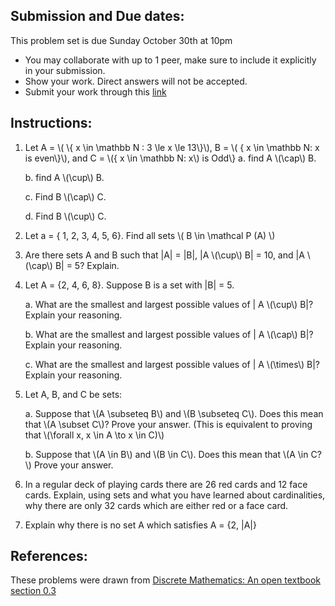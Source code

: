 ## Submission and Due dates:

This problem set is due Sunday October 30th at 10pm

- You may collaborate with up to 1 peer, make sure to include it explicitly in your submission.
- Show your work. Direct answers will not be accepted.
- Submit your work through this [link](tbd)

## Instructions:
1. Let A = \\( \\{ x \in \mathbb N : 3 \le x \le 13\\}\\), B = \\( \{ x \in \mathbb N: x  is  even\\}\\), and C = \\(\{ x \in \mathbb N: x\\) is Odd\\}
   a. find A \\(\cap\\) B.
   
   b. find A \\(\cup\\) B.
   
   c. Find B \\(\cap\\) C.
   
   d. Find B \\(\cup\\) C. 

2. Let a = { 1, 2, 3, 4, 5, 6}. Find all sets \\( B \in \mathcal P (A) \\)

4. Are there sets A and B such that |A| = |B|, |A \\(\cup\\) B| = 10, and |A \\(\cap\\) B| = 5? Explain.

5. Let A = {2, 4, 6, 8}. Suppose B is a set with |B| = 5.
   
   a. What are the smallest and largest possible values of | A \\(\cup\\) B|? Explain your reasoning.  
   
   b. What are the smallest and largest possible values of | A \\(\cap\\) B|? Explain your reasoning.
   
   c. What are the smallest and largest possible values of | A \\(\times\\) B|? Explain your reasoning. 

6. Let A, B, and C be sets:
   
   a. Suppose that \\(A \subseteq B\\) and \\(B \subseteq C\\). Does this mean that \\(A \subset C\\)? Prove your answer. (This is equivalent to proving that \\(\forall x, x \in A \to x \in C)\\)
   
   b.   Suppose that \\(A \in B\\) and \\(B \in C\\). Does this mean that \\(A \in C?\\) Prove your answer.

8. In a regular deck of playing cards there are 26 red cards and 12 face cards. Explain, using sets and what you have learned about cardinalities, why there are only 32 cards which are either red or a face card.

9. Explain why there is no set A which satisfies A = {2, |A|}

## References:
  These problems were drawn from [Discrete Mathematics: An open textbook section 0.3](http://discrete.openmathbooks.org/dmoi3/sec_intro-sets.html)
  

